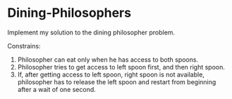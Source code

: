 # Dining-Philosophers

Implement my solution to the dining philosopher problem.

Constrains:
1. Philosopher can eat only when he has access to both spoons.
2. Philosopher tries to get access to left spoon first, and then right spoon.
3. If, after getting access to left spoon, right spoon is not available, philosopher has to release the left spoon and restart from beginning after a wait of one second.
